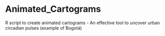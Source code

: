 # Animated_Cartograms
R script to create animated cartograms - An effective tool to uncover urban circadian pulses (example of Bogotá)
